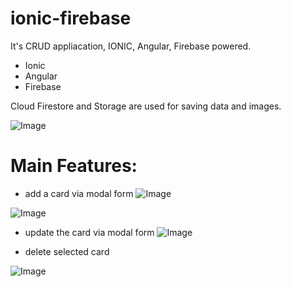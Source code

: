 # ionic-firebase
It's CRUD appliacation, IONIC, Angular, Firebase powered.

- Ionic
- Angular
- Firebase

Cloud Firestore and Storage are used for saving data and images. 

![Image](https://imgur.com/oaEZYZ5.png)

# Main Features:
- add a card via modal form 
![Image](https://imgur.com/XZt04DT.png)

![Image](https://imgur.com/jhOninm.png)
- update the card via modal form 
![Image](https://imgur.com/HiBh3yT.png)

- delete selected card 

![Image](https://imgur.com/SKddYXP.png)
